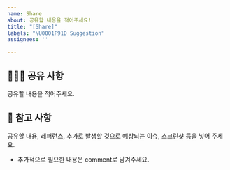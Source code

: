 ```yaml
---
name: Share
about: 공유할 내용을 적어주세요!
title: "[Share]"
labels: "\U0001F91D Suggestion"
assignees: ''

---
```


## 🙋🏻‍♂️ 공유 사항
공유할 내용을 적어주세요.

## 📖 참고 사항
공유할 내용, 레퍼런스, 추가로 발생할 것으로 예상되는 이슈, 스크린샷 등을 넣어 주세요.
- 추가적으로 필요한 내용은 comment로 남겨주세요.
